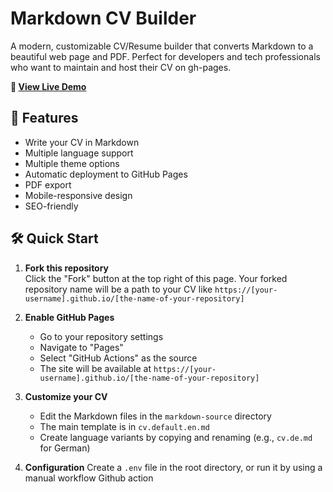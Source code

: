 # Markdown CV Builder

A modern, customizable CV/Resume builder that converts Markdown to a beautiful web page and PDF. Perfect for developers and tech professionals who want to maintain and host their CV on gh-pages.

**🔗 [View Live Demo](https://prbart.github.io/markdown-cv-builder/)**

## 🚀 Features

- Write your CV in Markdown  
- Multiple language support  
- Multiple theme options  
- Automatic deployment to GitHub Pages  
- PDF export  
- Mobile-responsive design  
- SEO-friendly  

## 🛠️ Quick Start

1. **Fork this repository**  
   Click the "Fork" button at the top right of this page.
   Your forked repository name will be a path to your CV like `https://[your-username].github.io/[the-name-of-your-repository]`

3. **Enable GitHub Pages**
   - Go to your repository settings
   - Navigate to "Pages"
   - Select "GitHub Actions" as the source
   - The site will be available at `https://[your-username].github.io/[the-name-of-your-repository]`

4. **Customize your CV**
   - Edit the Markdown files in the `markdown-source` directory
   - The main template is in `cv.default.en.md`
   - Create language variants by copying and renaming (e.g., `cv.de.md` for German)

5. **Configuration**
   Create a `.env` file in the root directory, or run it by using a manual workflow Github action
